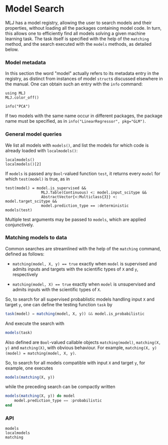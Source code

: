# Model Search

MLJ has a model registry, allowing the user to search models and their
properties, without loading all the packages containing model code. In
turn, this allows one to efficiently find all models solving a given
machine learning task. The task itself is specified with the help of
the `matching` method, and the search executed with the `models`
methods, as detailed below.

### Model metadata

In this section the word "model" actually refers to its metadata entry
in the registry, as distinct from instances of model `struct`s
discussed elsewhere in the manual. One can obtain such an entry with
the `info` command:

```@setup tokai
using MLJ
MLJ.color_off()
```

```@repl tokai
info("PCA")
```

If two models with the same name occur in different packages, the
package name must be specified, as in `info("LinearRegressor",
pkg="GLM")`.


### General model queries

We list all models with `models()`, and list the models for which code is  already
loaded with `localmodels()`:

```@repl tokai
localmodels()
localmodels()[2]
```

If `models` is passed any `Bool`-valued function `test`, it returns every `model` for which `test(model)` is true, as in 

```@repl tokai
test(model) = model.is_supervised &&
                MLJ.Table(Continuous) <: model.input_scitype &&
                AbstractVector{<:Multiclass{3}} <: model.target_scitype &&
                model.prediction_type == :deterministic
models(test)
```

Multiple test arguments may be passed to `models`, which are applied conjunctively.


### Matching models to data 

Common searches are streamlined with the help of the `matching`
command, defined as follows:

- `matching(model, X, y) == true` exactly when `model` is supervised
   and admits inputs and targets with the scientific types of `X` and
   `y`, respectively
   
- `matching(model, X) == true` exactly when `model` is unsupervised
   and admits inputs with the scientific types of `X`.
   
So, to search for all supervised probablistic models handling input
`X` and target `y`, one can define the testing function `task` by

```julia
task(model) = matching(model, X, y)) && model.is_probabilistic
```

And execute the search with

```julia
models(task)
```

Also defined are `Bool`-valued callable objects `matching(model)`,
`matching(X, y)` and `matching(X)`, with obvious behaviour. For example, 
`matching(X, y)(model) = matching(model, X, y)`. 

So, to search for all models compatible with input `X` and target `y`,
for example, one executes

```julia 
models(matching(X, y))
```

while the preceding search can be compactly written

```julia 
models(matching(X, y)) do model
    model.prediction_type == :probabilistic
end
```

### API

```@docs
models
localmodels
matching
```

